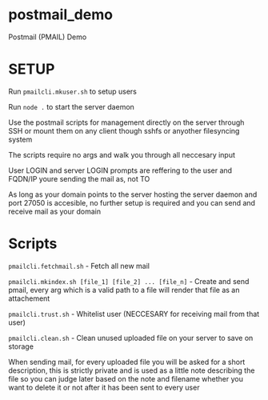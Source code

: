# postmail_demo

Postmail (PMAIL) Demo

# SETUP

Run `pmailcli.mkuser.sh` to setup users

Run `node .` to start the server daemon

Use the postmail scripts for management directly on the server through SSH or mount them on any client though sshfs or anyother filesyncing system

The scripts require no args and walk you through all neccesary input

User LOGIN and server LOGIN prompts are reffering to the user and FQDN/IP youre sending the mail as, not TO

As long as your domain points to the server hosting the server daemon and port 27050 is accesible, no further setup is required and you can send and receive mail as your domain


# Scripts

`pmailcli.fetchmail.sh` - Fetch all new mail

`pmailcli.mkindex.sh [file_1] [file_2] ... [file_n]` - Create and send pmail, every arg which is a valid path to a file will render that file as an attachement

`pmailcli.trust.sh` - Whitelist user (NECCESARY for receiving mail from that user)

`pmailcli.clean.sh` - Clean unused uploaded file on your server to save on storage


When sending mail, for every uploaded file you will be asked for a short description, this is strictly private and is used as a little note describing the file so you can judge later based on the note and filename whether you want to delete it or not after it has been sent to every user

